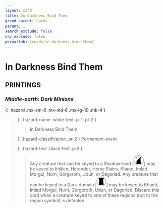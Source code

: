 ```yaml
---
layout: card
title: In Darkness Bind Them
grand_parent: Cards
parent: I
search_exclude: false
nav_exclude: false
permalink: /cards/in-darkness-bind-them/
---
```


# In Darkness Bind Them


## PRINTINGS


### _Middle-earth: Dark Minions_

{: .hazard .mx-sm-6 .mx-md-8 .mx-lg-10 .mb-4 }
> {: .hazard-name .white-text .p-1 .pl-2 }
> > <div class="hazard-mp"></div>
> > <div class="card-name">In Darkness Bind Them</div>
>
> {: .hazard-classification .pr-2 }
> Permanent-event
>
> {: .hazard-text .black-text .p-2 }
> > Any creature that can be keyed to a Shadow-land <nobr>[<img src="/assets/images/shadow-land.svg">]</nobr> may be keyed to Ithilien, Harondor, Horse Plains, Khand, Imlad Morgul, Nurn, Gorgoroth, Udun, or Dagorlad. Any creature that can be keyed to a Dark-domain <nobr>[<img src="/assets/images/dark-domain.svg">]</nobr> may be keyed to Khand, Imlad Morgul, Nurn, Gorgoroth, Udun, or Dagorlad. Discard this card when a creature keyed to one of these regions (not to the region symbol) is defeated. 
>
